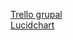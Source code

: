 [Trello grupal](https://trello.com/w/espaciodetrabajodeuser01232407)
<br>
[Lucidchart](https://lucid.app/lucidchart/b4557335-509e-4869-900a-13972dd53e17/edit?viewport_loc=-437%2C-478%2C3398%2C1876%2C0_0&invitationId=inv_c5ca3ff4-87b8-4482-b4e3-e2681655c524)
